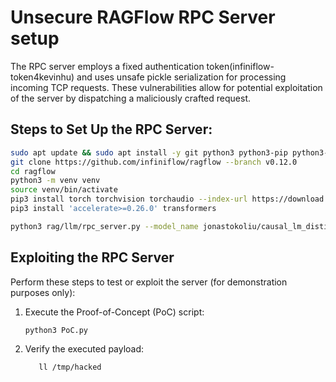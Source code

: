 # Unsecure RAGFlow RPC Server setup

The RPC server employs a fixed authentication token(infiniflow-token4kevinhu) and uses unsafe pickle serialization for processing incoming TCP requests. These vulnerabilities allow for potential exploitation of the server by dispatching a maliciously crafted request.

## Steps to Set Up the RPC Server:

```bash
sudo apt update && sudo apt install -y git python3 python3-pip python3-venv
git clone https://github.com/infiniflow/ragflow --branch v0.12.0
cd ragflow
python3 -m venv venv
source venv/bin/activate
pip3 install torch torchvision torchaudio --index-url https://download.pytorch.org/whl/cpu
pip3 install 'accelerate>=0.26.0' transformers

python3 rag/llm/rpc_server.py --model_name jonastokoliu/causal_lm_distilgpt2_eli5_finetune
```

## Exploiting the RPC Server

Perform these steps to test or exploit the server (for demonstration purposes only):

1. Execute the Proof-of-Concept (PoC) script:
    ```bash
    python3 PoC.py
    ```
2. Verify the executed payload:
    ```bash
       ll /tmp/hacked
    ```

